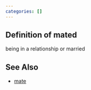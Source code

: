```yaml
---
categories: []
---
```

## Definition of mated

being in a relationship or married

## See Also

- [mate](./mate)
